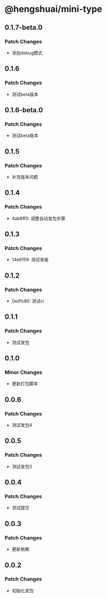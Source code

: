 # @hengshuai/mini-type

## 0.1.7-beta.0

### Patch Changes

- 添加debug模式

## 0.1.6

### Patch Changes

- 测试beta版本

## 0.1.6-beta.0

### Patch Changes

- 测试beta版本

## 0.1.5

### Patch Changes

- 补充版本问题

## 0.1.4

### Patch Changes

- 4ab8ff0: 调整自动发包步骤

## 0.1.3

### Patch Changes

- 14e6159: 测试发版

## 0.1.2

### Patch Changes

- 0ed1c80: 测试ci

## 0.1.1

### Patch Changes

- 测试发包

## 0.1.0

### Minor Changes

- 更新打包脚本

## 0.0.6

### Patch Changes

- 测试发包4

## 0.0.5

### Patch Changes

- 测试发包3

## 0.0.4

### Patch Changes

- 测试提交

## 0.0.3

### Patch Changes

- 更新依赖

## 0.0.2

### Patch Changes

- 初始化发包
